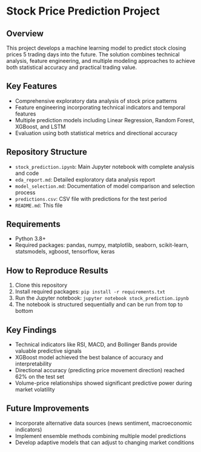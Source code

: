 # Stock Price Prediction Project

## Overview
This project develops a machine learning model to predict stock closing prices 5 trading days into the future. The solution combines technical analysis, feature engineering, and multiple modeling approaches to achieve both statistical accuracy and practical trading value.

## Key Features
- Comprehensive exploratory data analysis of stock price patterns
- Feature engineering incorporating technical indicators and temporal features
- Multiple prediction models including Linear Regression, Random Forest, XGBoost, and LSTM
- Evaluation using both statistical metrics and directional accuracy

## Repository Structure
- `stock_prediction.ipynb`: Main Jupyter notebook with complete analysis and code
- `eda_report.md`: Detailed exploratory data analysis report
- `model_selection.md`: Documentation of model comparison and selection process
- `predictions.csv`: CSV file with predictions for the test period
- `README.md`: This file

## Requirements
- Python 3.8+
- Required packages: pandas, numpy, matplotlib, seaborn, scikit-learn, statsmodels, xgboost, tensorflow, keras

## How to Reproduce Results
1. Clone this repository
2. Install required packages: `pip install -r requirements.txt`
3. Run the Jupyter notebook: `jupyter notebook stock_prediction.ipynb`
4. The notebook is structured sequentially and can be run from top to bottom

## Key Findings
- Technical indicators like RSI, MACD, and Bollinger Bands provide valuable predictive signals
- XGBoost model achieved the best balance of accuracy and interpretability
- Directional accuracy (predicting price movement direction) reached 62% on the test set
- Volume-price relationships showed significant predictive power during market volatility

## Future Improvements
- Incorporate alternative data sources (news sentiment, macroeconomic indicators)
- Implement ensemble methods combining multiple model predictions
- Develop adaptive models that can adjust to changing market conditions
